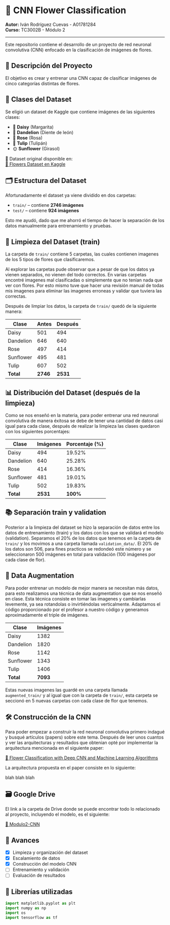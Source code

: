 # 🌸 CNN Flower Classification

**Autor:** Iván Rodríguez Cuevas - A01781284  
**Curso:** TC3002B - Módulo 2

---

Este repositorio contiene el desarrollo de un proyecto de red neuronal convolutiva (CNN) enfocado en la clasificación de imágenes de flores.

## 📌 Descripción del Proyecto

El objetivo es crear y entrenar una CNN capaz de clasificar imágenes de cinco categorías distintas de flores.

## 🌼 Clases del Dataset

Se eligió un dataset de Kaggle que contiene imágenes de las siguientes clases:

- 🌼 **Daisy** (Margarita)  
- 🌻 **Dandelion** (Diente de león)  
- 🌹 **Rose** (Rosa)  
- 🌷 **Tulip** (Tulipán)  
- 🌞 **Sunflower** (Girasol)

📁 Dataset original disponible en:  
[🔗 Flowers Dataset en Kaggle](https://www.kaggle.com/datasets/imsparsh/flowers-dataset)

## 🗂️ Estructura del Dataset

Afortunadamente el dataset ya viene dividido en dos carpetas:

- `train/` – contiene **2746 imágenes**
- `test/` – contiene **924 imágenes**

Esto me ayudó, dado que me ahorró el tiempo de hacer la separación de los datos manualmente para entrenamiento y pruebas.

## 🧹 Limpieza del Dataset (train)

La carpeta de `train/` contiene 5 carpetas, las cuales contienen imagenes de los 5 tipos de flores que clasificaremos.

Al explorar las carpetas pude observar que a pesar de que los datos ya vienen separados, no vienen del todo correctos. En varias carpetas encontré imagenes mal clasificadas o simplemente que no tenían nada que ver con flores. Por esto mismo tuve que hacer una revisión manual de todas mis imagenes para eliminar las imagenes erroneas y validar que tuviera las correctas.

Después de limpiar los datos, la carpeta de `train/`  quedó de la siguiente manera:

| Clase       | Antes | Después |
|-------------|--------|---------|
| Daisy       | 501    | 494     |
| Dandelion   | 646    | 640     |
| Rose        | 497    | 414     |
| Sunflower   | 495    | 481     |
| Tulip       | 607    | 502     |
| **Total**   | **2746** | **2531** |

## 📊 Distribución del Dataset (después de la limpieza)

Como se nos enseñó en la materia, para poder entrenar una red neuronal convolutiva de manera éxitosa se debe de tener una cantidad de datos casi igual para cada clase, después de realizar la limpieza las clases quedaron con los siguientes porcentajes:

| Clase       | Imágenes | Porcentaje (%) |
|-------------|----------|----------------|
| Daisy       | 494      | 19.52%         |
| Dandelion   | 640      | 25.28%         |
| Rose        | 414      | 16.36%         |
| Sunflower   | 481      | 19.01%         |
| Tulip       | 502      | 19.83%         |
| **Total**   | **2531** | **100%**       |

## 📚 Separación train y validation

Posterior a la limpieza del dataset se hizo la separación de datos entre los datos de entrenamiento (train) y los datos con los que se validará el modelo (validation). Separamos el 20% de los datos que tenemos en la carpeta de `train/` y los movimos a una carpeta llamada `validation_data/`. El 20% de los datos son 506, para fines practicos se redondeó este número y se seleccionaron 500 imágenes en total para validación (100 imágenes por cada clase de flor).

## 💉 Data Augmentation

Para poder entrenar un modelo de mejor manera se necesitan más datos, para esto realizamos una técnica de data augmentation que se nos enseñó en clase.
Esta técnica consiste en tomar las imagenes y cambiarlas levemente, ya sea rotandolas o invirtiéndolas verticalmente.
Adaptamos el código proporcionado por el profesor a nuestro código y generamos aproximadamente el triple de imágenes.

| Clase       | Imágenes |
|-------------|----------|
| Daisy       | 1382     |
| Dandelion   | 1820     |
| Rose        | 1142     |
| Sunflower   | 1343     |
| Tulip       | 1406     |
| **Total**   | **7093** |

Estas nuevas imagenes las guardé en una carpeta llamada `augmented_train/` y al igual que con la carpeta de `train/`, esta carpeta se seccionó en 5 nuevas carpetas con cada clase de flor que tenemos.

## 🛠️ Construcción de la CNN

Para poder empezar a construir la red neuronal convolutiva primero indagué y busqué artículos (papers) sobre este tema. Después de leer unos cuantos y ver las arquitecturas y resultados que obtenian opté por implementar la arquitectura mencionada en el siguiente paper:

[🔗 Flower Classification with Deep CNN and Machine Learning Algorithms](https://ieeexplore.ieee.org/abstract/document/8932908)

La arquitectura propuesta en el paper consiste en lo siguiente:

blah blah blah

## 🗃️ Google Drive

El link a la carpeta de Drive donde se puede encontrar todo lo relacionado al proyecto, incluyendo el modelo, es el siguiente:

[🔗 Modulo2-CNN](https://drive.google.com/drive/folders/1nuC3y95_OiF5_yCtBkUkDkcrK6HXi0-I?usp=drive_link)

## 🚧 Avances

- [X] Limpieza y organización del dataset
- [X] Escalamiento de datos
- [X] Construcción del modelo CNN
- [ ] Entrenamiento y validación
- [ ] Evaluación de resultados

## 🧠 Librerías utilizadas

```python
import matplotlib.pyplot as plt
import numpy as np
import os
import tensorflow as tf
